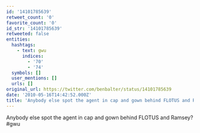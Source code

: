 ```yaml
---
id: '14101785639'
retweet_count: '0'
favorite_count: '0'
id_str: '14101785639'
retweeted: false
entities:
  hashtags:
    - text: gwu
      indices:
        - '70'
        - '74'
  symbols: []
  user_mentions: []
  urls: []
original_url: https://twitter.com/benbalter/status/14101785639
date: '2010-05-16T14:42:52.000Z'
title: 'Anybody else spot the agent in cap and gown behind FLOTUS and Ramsey? #gwu'
---
```


Anybody else spot the agent in cap and gown behind FLOTUS and Ramsey? #gwu